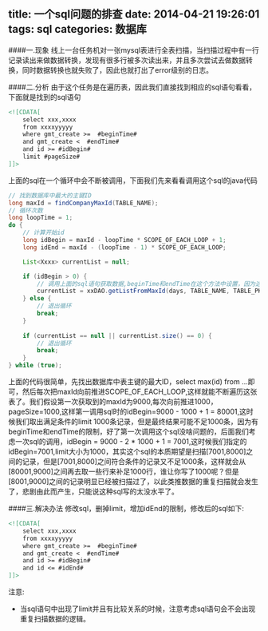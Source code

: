 title: 一个sql问题的排查
date: 2014-04-21 19:26:01
tags: sql
categories: 数据库
---

####一.现象
线上一台任务机对一张mysql表进行全表扫描，当扫描过程中有一行记录读出来做数据转换，发现有很多行被多次读出来，并且多次尝试去做数据转换，同时数据转换也就失败了，因此也就打出了error级别的日志。

<!-- more -->

####二.分析
由于这个任务是在遍历表，因此我们直接找到相应的sql语句看看，下面就是找到的sql语句
```xml
<![CDATA[
	select xxx,xxxx
	from xxxxyyyyy
	where gmt_create >=  #beginTime#
    and gmt_create <  #endTime#
    and id >= #idBegin#
    limit #pageSize#     
]]>
```
上面的sql在一个循环中会不断被调用，下面我们先来看看调用这个sql的java代码
```java
// 找到数据库中最大的主键ID
long maxId = findCompanyMaxId(TABLE_NAME);
// 循环次数
long loopTime = 1;
do {
    // 计算开始id
    long idBegin = maxId - loopTime * SCOPE_OF_EACH_LOOP + 1;
    long idEnd = maxId - (loopTime - 1) * SCOPE_OF_EACH_LOOP;

    List<Xxxx> currentList = null;

    if (idBegin > 0) {
        // 调用上面的sql语句获取数据,beginTime和endTime在这个方法中设置，因为这个两个值可以系统当前时间推算出来
        currentList = xxDAO.getListFromMaxId(days, TABLE_NAME, TABLE_PK, idBegin, idEnd);
    } else {
        // 退出循环
        break;
    }
    
    if (currentList == null || currentList.size() == 0) {
        // 退出循环
        break;
    }
} while (true);
```

上面的代码很简单，先找出数据库中表主键的最大ID，select max(id) from ...即可，然后每次把maxId向前推进SCOPE_OF_EACH_LOOP,这样就能不断遍历这张表了。我们假设第一次获取到的maxId为9000,每次向前推进1000，pageSize=1000,这样第一调用sql时的idBegin=9000 - 1000 + 1 = 80001,这时候我们取出满足条件的limit 1000条记录，但是最终结果可能不足1000条，因为有beginTime和endTime的限制，好了第一次调用这个sql没啥问题的，后面我们考虑一次sql的调用，idBegin = 9000 - 2 * 1000 + 1 = 7001,这时候我们指定的idBegin=7001,limit大小为1000，其实这个sql的本质期望是扫描[7001,8000]之间的记录，但是[7001,8000]之间符合条件的记录又不足1000条，这样就会从[80001,9000]之间再去取一些行来补足1000行，谁让你写了1000呢？但是[8001,9000]之间的记录明显已经被扫描过了，以此类推数据的重复扫描就会发生了，悲剧由此而产生，只能说这种sql写的太没水平了。

####三.解决办法
修改sql，删掉limit，增加idEnd的限制，修改后的sql如下:
```xml
<![CDATA[
	select xxx,xxxx
	from xxxxyyyyy
	where gmt_create >=  #beginTime#
    and gmt_create <  #endTime#
    and id >= #idBegin#
    and id <= #idEnd#
]]>
```
注意:

* 当sql语句中出现了limit并且有比较关系的时候，注意考虑sql语句会不会出现重复扫描数据的逻辑。
